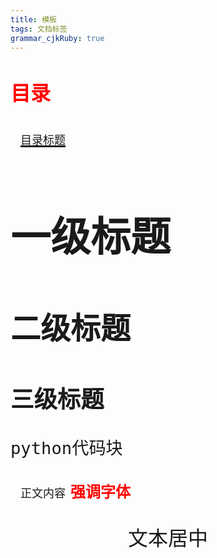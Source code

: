 ```yaml
---
title: 模板
tags: 文档标签
grammar_cjkRuby: true
---
```



# <font id="1" size='6' face='黑体'><font color='red'>**目录**</font></br>

&nbsp;&nbsp;<a href="#1"><font size="4" face="宋体">目录标题</font></a>

# 一级标题
## 二级标题
### 三级标题
```python
python代码块
```
&nbsp;&nbsp;<font size="4">正文内容</font>
**<font size='5' color='red' face="黑体">强调字体</font>**
<center>文本居中</center>